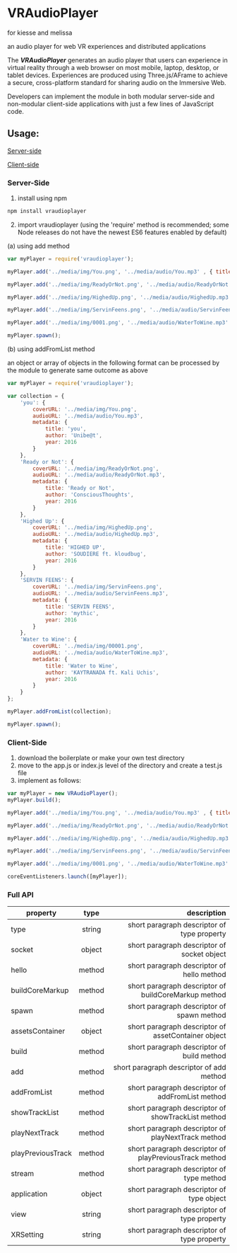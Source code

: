 # VRAudioPlayer

for kiesse and melissa

an audio player for web VR experiences and distributed applications

The **_VRAudioPlayer_** generates an audio player that users can experience in virtual reality through a web browser on most mobile, laptop, desktop, or tablet devices. Experiences are produced using Three.js/AFrame to achieve a secure, cross-platform standard for sharing audio on the Immersive Web.

Developers can implement the module in both modular server-side and non-modular client-side applications with just a few lines of JavaScript code.

## Usage:

[Server-side](#server-side)

[Client-side](#client-side)

### Server-Side
 1. install using npm
```javascript
npm install vraudioplayer
```
 2. import vraudioplayer (using the 'require' method is recommended; some Node releases do not have the newest ES6 features enabled by default)

 (a) using add method
```javascript
var myPlayer = require('vraudioplayer');

myPlayer.add('../media/img/You.png', '../media/audio/You.mp3' , { title: 'you', author: 'Unibe@t', year: 2016});

myPlayer.add('../media/img/ReadyOrNot.png', '../media/audio/ReadyOrNot.mp3' , { title: 'Ready or Not', author: 'ConsciousThoughts', year: 2016});

myPlayer.add('../media/img/HighedUp.png', '../media/audio/HighedUp.mp3' , { title: 'HIGHED UP', author: 'SOUDIERE ft. kloudbug', year: 2016});

myPlayer.add('../media/img/ServinFeens.png', '../media/audio/ServinFeens.mp3', { title: 'SERVIN FEENS', author: 'mythic', year: 2016});

myPlayer.add('../media/img/0001.png', '../media/audio/WaterToWine.mp3' , { title: 'Water to Wine', author: 'KAYTRANADA ft. Kali Uchis', year: 2016});

myPlayer.spawn();
```
 (b) using addFromList method


an object or array of objects in the following format can be processed by the module to generate same outcome as above

```javascript
var myPlayer = require('vraudioplayer');

var collection = {
    'you': {
        coverURL: '../media/img/You.png',
        audioURL: '../media/audio/You.mp3',
        metadata: {
            title: 'you',
            author: 'Unibe@t',
            year: 2016
        }
    },
    'Ready or Not': {
        coverURL: '../media/img/ReadyOrNot.png',
        audioURL: '../media/audio/ReadyOrNot.mp3',
        metadata: {
            title: 'Ready or Not',
            author: 'ConsciousThoughts',
            year: 2016
        }
    },
    'Highed Up': {
        coverURL: '../media/img/HighedUp.png',
        audioURL: '../media/audio/HighedUp.mp3',
        metadata: {
            title: 'HIGHED UP',
            author: 'SOUDIERE ft. kloudbug',
            year: 2016
        }
    },
    'SERVIN FEENS': {
        coverURL: '../media/img/ServinFeens.png',
        audioURL: '../media/audio/ServinFeens.mp3',
        metadata: {
            title: 'SERVIN FEENS',
            author: 'mythic',
            year: 2016
        }
    },
    'Water to Wine': {
        coverURL: '../media/img/00001.png',
        audioURL: '../media/audio/WaterToWine.mp3',
        metadata: {
            title: 'Water to Wine',
            author: 'KAYTRANADA ft. Kali Uchis',
            year: 2016
        }
    }
};

myPlayer.addFromList(collection);

myPlayer.spawn();
```

### Client-Side

1. download the boilerplate or make your own test directory
2. move to the app.js or index.js level of the directory and create a test.js file
3. implement as follows:

```javascript
var myPlayer = new VRAudioPlayer();
myPlayer.build();

myPlayer.add('../media/img/You.png', '../media/audio/You.mp3' , { title: 'you', author: 'Unibe@t', year: 2016});

myPlayer.add('../media/img/ReadyOrNot.png', '../media/audio/ReadyOrNot.mp3' , { title: 'Ready or Not', author: 'ConsciousThoughts', year: 2016});

myPlayer.add('../media/img/HighedUp.png', '../media/audio/HighedUp.mp3' , { title: 'HIGHED UP', author: 'SOUDIERE ft. kloudbug', year: 2016});

myPlayer.add('../media/img/ServinFeens.png', '../media/audio/ServinFeens.mp3', { title: 'SERVIN FEENS', author: 'mythic', year: 2016});

myPlayer.add('../media/img/0001.png', '../media/audio/WaterToWine.mp3' , { title: 'Water to Wine', author: 'KAYTRANADA ft. Kali Uchis', year: 2016});

coreEventListeners.launch([myPlayer]);
```

### Full API


| property       | type   | description |
| ------------- |:-------------:| -----:|
| type          | string       | short paragraph descriptor of type property |
| socket        | object        |  short paragraph descriptor of socket object |
| hello         | method        | short paragraph descriptor of hello method|
| buildCoreMarkup | method        | short paragraph descriptor of buildCoreMarkup method|
| spawn         | method        | short paragraph descriptor of spawn method|
| assetsContainer | object        | short paragraph descriptor of assetContainer object |
| build         | method        | short paragraph descriptor of build method |
| add           | method        | short paragraph descriptor of add method |
| addFromList   | method        | short paragraph descriptor of addFromList method |
| showTrackList | method        | short paragraph descriptor of showTrackList method |
| playNextTrack | method        | short paragraph descriptor of playNextTrack method |
| playPreviousTrack | method  |  short paragraph descriptor of playPreviousTrack method |
| stream        | method        | short paragraph descriptor of type method |
| application   | object        | short paragraph descriptor of type object |
| view          | string        | short paragraph descriptor of type property |
| XRSetting     | string        | short paragraph descriptor of type property |
    
